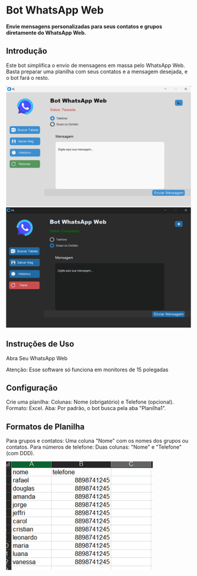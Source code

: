 
# Bot WhatsApp Web

**Envie mensagens personalizadas para seus contatos e grupos diretamente do WhatsApp Web.**

## Introdução

Este bot simplifica o envio de mensagens em massa pelo WhatsApp Web. Basta preparar uma planilha com seus contatos e a mensagem desejada, e o bot fará o resto.


<img src="https://github.com/HugoLeandro/Bot-WhatsApp/blob/main/imagens/tela_light.png" width=800/>
<img src="https://github.com/HugoLeandro/Bot-WhatsApp/blob/main/imagens/tela_dark.png" width=800/>

## Instruções de Uso

Abra Seu WhatsApp Web

Atenção: Esse software só funciona em monitores de 15 polegadas

## Configuração

Crie uma planilha:
Colunas: Nome (obrigatório) e Telefone (opcional).
Formato: Excel.
Aba: Por padrão, o bot busca pela aba "Planilha1".

## Formatos de Planilha

Para grupos e contatos:
Uma coluna "Nome" com os nomes dos grupos ou contatos.
Para números de telefone:
Duas colunas: "Nome" e "Telefone" (com DDD).


<img src="https://github.com/HugoLeandro/Bot-WhatsApp/blob/main/imagens/excel_tl.png" width=400/>








